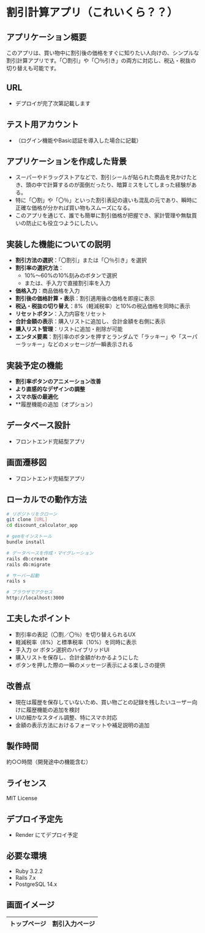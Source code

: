 # 割引計算アプリ（これいくら？？）

## アプリケーション概要

このアプリは、買い物中に割引後の価格をすぐに知りたい人向けの、シンプルな割引計算アプリです。「〇割引」や「〇％引き」の両方に対応し、税込・税抜の切り替えも可能です。

## URL

- デプロイが完了次第記載します

## テスト用アカウント

- （ログイン機能やBasic認証を導入した場合に記載）

## アプリケーションを作成した背景

- スーパーやドラッグストアなどで、割引シールが貼られた商品を見かけたとき、頭の中で計算するのが面倒だったり、暗算ミスをしてしまった経験がある。
- 特に「〇割」や「〇％」といった割引表記の違いも混乱の元であり、瞬時に正確な価格が分かれば買い物もスムーズになる。
- このアプリを通じて、誰でも簡単に割引価格が把握でき、家計管理や無駄買いの防止にも役立つようにしたい。

## 実装した機能についての説明

- **割引方法の選択**：「〇割引」または「〇％引き」を選択
- **割引率の選択方法**：
  - 10%～60%の10%刻みのボタンで選択
  - または、手入力で直接割引率を入力
- **価格入力**：商品価格を入力
- **割引後の価格計算・表示**：割引適用後の価格を即座に表示
- **税込・税抜の切り替え**：8%（軽減税率）と10%の税込価格を同時に表示
- **リセットボタン**：入力内容をリセット
- **合計金額の表示**：購入リストに追加し、合計金額を右側に表示
- **購入リスト管理**：リストに追加・削除が可能
- **エンタメ要素**：割引率のボタンを押すとランダムで「ラッキー」や「スーパーラッキー」などのメッセージが一瞬表示される

## 実装予定の機能

- **割引率ボタンのアニメーション改善**
- **より直感的なデザインの調整**
- **スマホ版の最適化**
- **履歴機能の追加（オプション）

## データベース設計

- フロントエンド完結型アプリ

## 画面遷移図

- フロントエンド完結型アプリ

## ローカルでの動作方法

```bash
# リポジトリをクローン
git clone [URL]
cd discount_calculator_app

# gemをインストール
bundle install

# データベースを作成・マイグレーション
rails db:create
rails db:migrate

# サーバー起動
rails s

# ブラウザでアクセス
http://localhost:3000
```

## 工夫したポイント

- 割引率の表記（〇割／〇％）を切り替えられるUX
- 軽減税率（8%）と標準税率（10%）を同時に表示
- 手入力 or ボタン選択のハイブリッドUI
- 購入リストを保存し、合計金額がわかるようにした
- ボタンを押した際の一瞬のメッセージ表示による楽しさの提供

## 改善点

- 現在は履歴を保存していないため、買い物ごとの記録を残したいユーザー向けに履歴機能の追加を検討
- UIの細かなスタイル調整、特にスマホ対応
- 金額の表示方法におけるフォーマットや補足説明の追加

## 製作時間

約○○時間（開発途中の機能含む）

## ライセンス

MIT License

## デプロイ予定先

- Render にてデプロイ予定

## 必要な環境

- Ruby 3.2.2
- Rails 7.x
- PostgreSQL 14.x

## 画面イメージ

| トップページ | 割引入力ページ |
|-------------|----------------|


